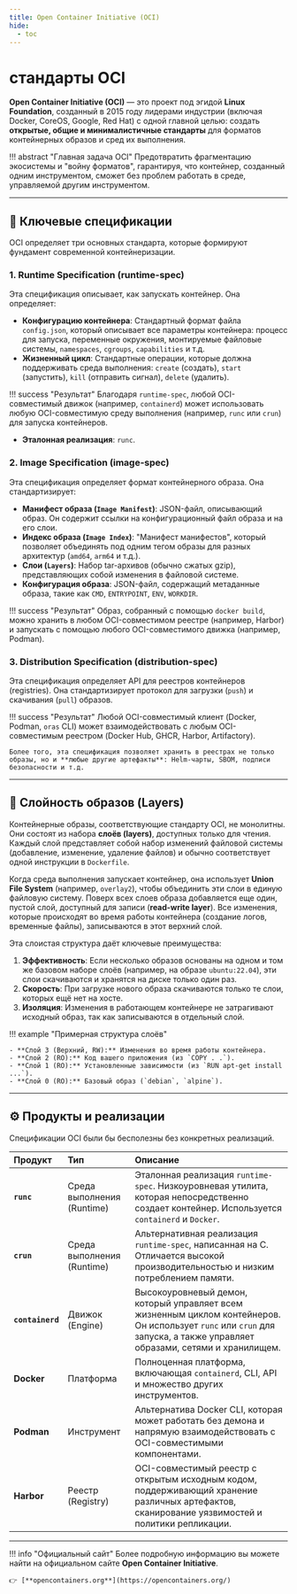 ```yaml
---
title: Open Container Initiative (OCI)
hide:
  - toc
---
```


#  стандарты OCI

**Open Container Initiative (OCI)** — это проект под эгидой **Linux Foundation**, созданный в 2015 году лидерами индустрии (включая Docker, CoreOS, Google, Red Hat) с одной главной целью: создать **открытые, общие и минималистичные стандарты** для форматов контейнерных образов и сред их выполнения.

!!! abstract "Главная задача OCI"
    Предотвратить фрагментацию экосистемы и "войну форматов", гарантируя, что контейнер, созданный одним инструментом, сможет без проблем работать в среде, управляемой другим инструментом.

---

## 📜 Ключевые спецификации

OCI определяет три основных стандарта, которые формируют фундамент современной контейнеризации.

### 1. Runtime Specification (runtime-spec)

Эта спецификация описывает, как запускать контейнер. Она определяет:

*   **Конфигурацию контейнера**: Стандартный формат файла `config.json`, который описывает все параметры контейнера: процесс для запуска, переменные окружения, монтируемые файловые системы, `namespaces`, `cgroups`, `capabilities` и т.д.
*   **Жизненный цикл**: Стандартные операции, которые должна поддерживать среда выполнения: `create` (создать), `start` (запустить), `kill` (отправить сигнал), `delete` (удалить).

!!! success "Результат"
    Благодаря `runtime-spec`, любой OCI-совместимый движок (например, `containerd`) может использовать любую OCI-совместимую среду выполнения (например, `runc` или `crun`) для запуска контейнеров.

*   **Эталонная реализация**: `runc`.

### 2. Image Specification (image-spec)

Эта спецификация определяет формат контейнерного образа. Она стандартизирует:

*   **Манифест образа (`Image Manifest`)**: JSON-файл, описывающий образ. Он содержит ссылки на конфигурационный файл образа и на его слои.
*   **Индекс образа (`Image Index`)**: "Манифест манифестов", который позволяет объединять под одним тегом образы для разных архитектур (`amd64`, `arm64` и т.д.).
*   **Слои (`Layers`)**: Набор tar-архивов (обычно сжатых gzip), представляющих собой изменения в файловой системе.
*   **Конфигурация образа**: JSON-файл, содержащий метаданные образа, такие как `CMD`, `ENTRYPOINT`, `ENV`, `WORKDIR`.

!!! success "Результат"
    Образ, собранный с помощью `docker build`, можно хранить в любом OCI-совместимом реестре (например, Harbor) и запускать с помощью любого OCI-совместимого движка (например, Podman).

### 3. Distribution Specification (distribution-spec)

Эта спецификация определяет API для реестров контейнеров (registries). Она стандартизирует протокол для загрузки (`push`) и скачивания (`pull`) образов.

!!! success "Результат"
    Любой OCI-совместимый клиент (Docker, Podman, `oras` CLI) может взаимодействовать с любым OCI-совместимым реестром (Docker Hub, GHCR, Harbor, Artifactory).

    Более того, эта спецификация позволяет хранить в реестрах не только образы, но и **любые другие артефакты**: Helm-чарты, SBOM, подписи безопасности и т.д.

---

## 🔁 Слойность образов (Layers)

Контейнерные образы, соответствующие стандарту OCI, не монолитны. Они состоят из набора **слоёв (layers)**, доступных только для чтения. Каждый слой представляет собой набор изменений файловой системы (добавление, изменение, удаление файлов) и обычно соответствует одной инструкции в `Dockerfile`.

Когда среда выполнения запускает контейнер, она использует **Union File System** (например, `overlay2`), чтобы объединить эти слои в единую файловую систему. Поверх всех слоев образа добавляется еще один, пустой слой, доступный для записи (**read-write layer**). Все изменения, которые происходят во время работы контейнера (создание логов, временные файлы), записываются в этот верхний слой.

Эта слоистая структура даёт ключевые преимущества:

1.  **Эффективность**: Если несколько образов основаны на одном и том же базовом наборе слоёв (например, на образе `ubuntu:22.04`), эти слои скачиваются и хранятся на диске только один раз.
2.  **Скорость**: При загрузке нового образа скачиваются только те слои, которых ещё нет на хосте.
3.  **Изоляция**: Изменения в работающем контейнере не затрагивают исходный образ, так как записываются в отдельный слой.

!!! example "Примерная структура слоёв"

    - **Слой 3 (Верхний, RW):** Изменения во время работы контейнера.
    - **Слой 2 (RO):** Код вашего приложения (из `COPY . .`).
    - **Слой 1 (RO):** Установленные зависимости (из `RUN apt-get install ...`).
    - **Слой 0 (RO):** Базовый образ (`debian`, `alpine`).

---

## ⚙️ Продукты и реализации

Спецификации OCI были бы бесполезны без конкретных реализаций.

| Продукт | Тип | Описание |
| :--- | :--- | :--- |
| **`runc`** | Среда выполнения (Runtime) | Эталонная реализация `runtime-spec`. Низкоуровневая утилита, которая непосредственно создает контейнер. Используется `containerd` и `Docker`. |
| **`crun`** | Среда выполнения (Runtime) | Альтернативная реализация `runtime-spec`, написанная на C. Отличается высокой производительностью и низким потреблением памяти. |
| **`containerd`** | Движок (Engine) | Высокоуровневый демон, который управляет всем жизненным циклом контейнеров. Он использует `runc` или `crun` для запуска, а также управляет образами, сетями и хранилищем. |
| **Docker** | Платформа | Полноценная платформа, включающая `containerd`, CLI, API и множество других инструментов. |
| **Podman** | Инструмент | Альтернатива Docker CLI, которая может работать без демона и напрямую взаимодействовать с OCI-совместимыми компонентами. |
| **Harbor** | Реестр (Registry) | OCI-совместимый реестр с открытым исходным кодом, поддерживающий хранение различных артефактов, сканирование уязвимостей и политики репликации. |

---

!!! info "Официальный сайт"
    Более подробную информацию вы можете найти на официальном сайте **Open Container Initiative**.

    👉 [**opencontainers.org**](https://opencontainers.org/)